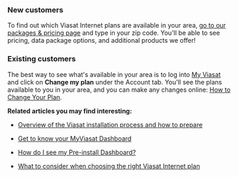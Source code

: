 ### **New customers**

To find out which Viasat Internet plans are available in your area, [go to our packages & pricing page](http://www.viasat.com/internet) and type in your zip code. You'll be able to see pricing, data package options, and additional products we offer!  

### **Existing customers**

The best way to see what's available in your area is to log into [My Viasat](http://my.viasat.com/) and click on **Change my plan** under the Account tab. You'll see the plans available to you in your area, and you can make any changes online: [How to Change Your Plan](https://help.viasat.com/s/article/How-to-Change-Your-Plan).

  
**Related articles you may find interesting:**

* [Overview of the Viasat installation process and how to prepare](https://help.viasat.com/s/article/Helpful-information-about-the-Viasat-installation-process)

* [Get to know your MyViasat Dashboard](https://help.viasat.com/s/article/Get-to-know-your-My-Viasat-Dashboard)

* [How do I see my Pre-install Dashboard?](https://help.viasat.com/s/article/How-do-I-see-my-Pre-install-Dashboard)

* [What to consider when choosing the right Viasat Internet plan](https://help.viasat.com/s/article/What-to-consider-when-choosing-the-right-Viasat-Internet-plan)